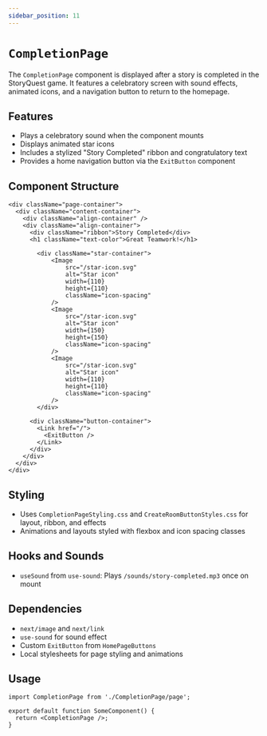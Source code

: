 ```yaml
---
sidebar_position: 11
---
```


# `CompletionPage`

The `CompletionPage` component is displayed after a story is completed in the StoryQuest game. It features a celebratory screen with sound effects, animated icons, and a navigation button to return to the homepage.

## Features

- Plays a celebratory sound when the component mounts
- Displays animated star icons
- Includes a stylized "Story Completed" ribbon and congratulatory text
- Provides a home navigation button via the `ExitButton` component

## Component Structure

```tsx
<div className="page-container">
  <div className="content-container">
    <div className="align-container" />
    <div className="align-container">
      <div className="ribbon">Story Completed</div>
      <h1 className="text-color">Great Teamwork!</h1>

        <div className="star-container">
            <Image
                src="/star-icon.svg"
                alt="Star icon"
                width={110}
                height={110}
                className="icon-spacing"
            />
            <Image
                src="/star-icon.svg"
                alt="Star icon"
                width={150}
                height={150}
                className="icon-spacing"
            />
            <Image
                src="/star-icon.svg"
                alt="Star icon"
                width={110}
                height={110}
                className="icon-spacing"
            />
        </div>

      <div className="button-container">
        <Link href="/">
          <ExitButton />
        </Link>
      </div>
    </div>
  </div>
</div>
```

## Styling

- Uses `CompletionPageStyling.css` and `CreateRoomButtonStyles.css` for layout, ribbon, and effects
- Animations and layouts styled with flexbox and icon spacing classes

## Hooks and Sounds

- `useSound` from `use-sound`: Plays `/sounds/story-completed.mp3` once on mount

## Dependencies

- `next/image` and `next/link`
- `use-sound` for sound effect
- Custom `ExitButton` from `HomePageButtons`
- Local stylesheets for page styling and animations

## Usage

```tsx
import CompletionPage from './CompletionPage/page';

export default function SomeComponent() {
  return <CompletionPage />;
}
```
